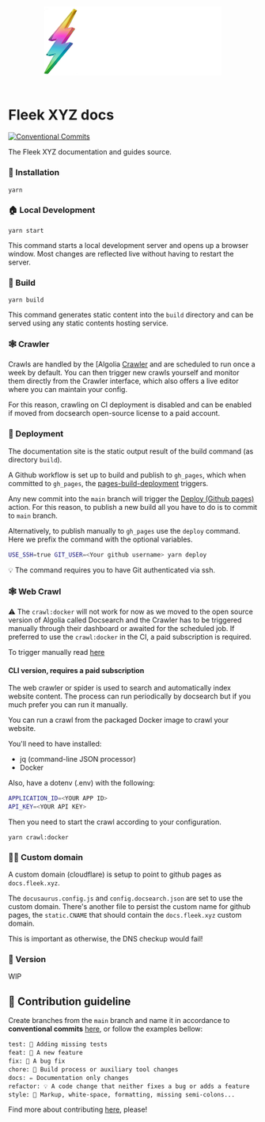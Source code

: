 <div align="center" style="padding-bottom: 20px;">
  <img src="./static/img/logo+named.svg?202301091309" width="360px" height="auto"/>
</div>

# Fleek XYZ docs
[![Conventional Commits](https://img.shields.io/badge/Conventional%20Commits-1.0.0-blue.svg)](https://conventionalcommits.org)

The Fleek XYZ documentation and guides source.

### 🤖 Installation

```
yarn
```

### 🏠 Local Development

```
yarn start
```

This command starts a local development server and opens up a browser window. Most changes are reflected live without having to restart the server.

### 👷 Build

```
yarn build
```

This command generates static content into the `build` directory and can be served using any static contents hosting service.

### 🕸 Crawler

Crawls are handled by the [Algolia [Crawler](https://www.algolia.com/products/search-and-discovery/crawler/) and are scheduled to run once a week by default. You can then trigger new crawls yourself and monitor them directly from the Crawler interface, which also offers a live editor where you can maintain your config.

For this reason, crawling on CI deployment is disabled and can be enabled if moved from docsearch open-source license to a paid account.

### 🚀 Deployment

The documentation site is the static output result of the build command (as directory `build`).

A Github workflow is set up to build and publish to `gh_pages`, which when committed to `gh_pages`, the [pages-build-deployment](https://github.com/fleek-network/fleek-network-docs/actions) triggers.

Any new commit into the `main` branch will trigger the [Deploy (Github pages)](https://github.com/fleek-network/fleek-network-docs/actions/workflows/deploy-gh-pages.yml) action. For this reason, to publish a new build all you have to do is to commit to `main` branch.

Alternatively, to publish manually to `gh_pages` use the `deploy` command. Here we prefix the command with the optional variables.

```sh
USE_SSH=true GIT_USER=<Your github username> yarn deploy
```

💡 The command requires you to have Git authenticated via ssh.

### 🕸 Web Crawl

⚠️ The `crawl:docker` will not work for now as we moved to the open source version of Algolia called Docsearch and the Crawler has to be triggered manually through their dashboard or awaited for the scheduled job. If preferred to use the `crawl:docker` in the CI, a paid subscription is required.

To trigger manually read [here](https://docsearch.algolia.com/docs/manage-your-crawls/#trigger-a-new-crawl)

#### CLI version, requires a paid subscription

The web crawler or spider is used to search and automatically index website content. The process can run periodically by docsearch but if you much prefer you can run it manually.

You can run a crawl from the packaged Docker image to crawl your website.

You'll need to have installed:
- jq (command-line JSON processor)
- Docker

Also, have a dotenv (.env) with the following:

```sh
APPLICATION_ID=<YOUR APP ID>
API_KEY=<YOUR API KEY>
```


Then you need to start the crawl according to your configuration.

```
yarn crawl:docker
```

### 👩‍🎨 Custom domain

A custom domain (cloudflare) is setup to point to github pages as `docs.fleek.xyz`.

The `docusaurus.config.js` and `config.docsearch.json` are set to use the custom domain. There's another file to persist the custom name for github pages, the `static.CNAME` that should contain the `docs.fleek.xyz` custom domain.

This is important as otherwise, the DNS checkup would fail!

### 📖 Version

WIP

## 🙏 Contribution guideline

Create branches from the `main` branch and name it in accordance to **conventional commits** [here](https://www.conventionalcommits.org/en/v1.0.0/), or follow the examples bellow:

```txt
test: 💍 Adding missing tests
feat: 🎸 A new feature
fix: 🐛 A bug fix
chore: 🤖 Build process or auxiliary tool changes
docs: ✏️ Documentation only changes
refactor: 💡 A code change that neither fixes a bug or adds a feature
style: 💄 Markup, white-space, formatting, missing semi-colons...
```

Find more about contributing [here](docs/open-source/contributing.md), please!
